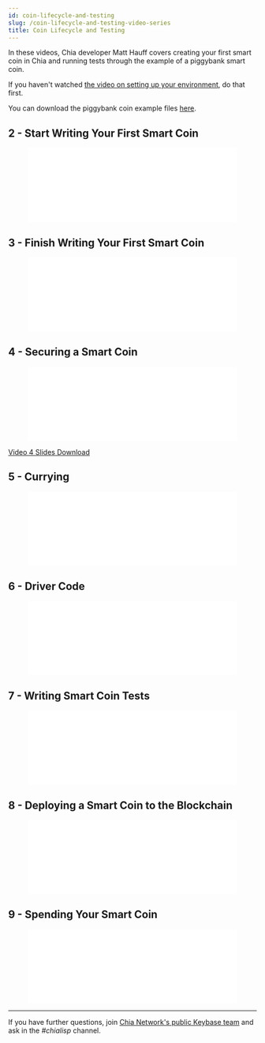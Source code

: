 ```yaml
---
id: coin-lifecycle-and-testing
slug: /coin-lifecycle-and-testing-video-series
title: Coin Lifecycle and Testing
---
```


In these videos, Chia developer Matt Hauff covers creating your first smart coin in Chia and running tests through the example of a piggybank smart coin.

If you haven't watched [the video on setting up your environment](/docs/tutorials/tools_and_setup), do that first.

You can download the piggybank coin example files [here](/files/Piggybank_Example.zip).

## 2 - Start Writing Your First Smart Coin

<figure class="video-container">
<iframe src="//www.youtube.com/embed/v1o7fRHGPpM" frameborder="0" allowfullscreen webkitallowfullscreen mozallowfullscreen width="100%"></iframe>
</figure>

## 3 - Finish Writing Your First Smart Coin

<figure class="video-container">
<iframe src="//www.youtube.com/embed/q1ZsTWRKd8A" frameborder="0" allowfullscreen webkitallowfullscreen mozallowfullscreen width="100%"></iframe>
</figure>

## 4 - Securing a Smart Coin

<figure class="video-container">
<iframe src="//www.youtube.com/embed/_SBGfMZhRd8" frameborder="0" allowfullscreen webkitallowfullscreen mozallowfullscreen width="100%"></iframe>
</figure>
<a href="/files/tutorials/4-Securing_a_Smart_Coin_Slides-Chialisp.pdf" download>Video 4 Slides Download</a>

## 5 - Currying

<figure class="video-container">
<iframe src="//www.youtube.com/embed/xuXNc3vIDMI" frameborder="0" allowfullscreen webkitallowfullscreen mozallowfullscreen width="100%"></iframe>
</figure>

## 6 - Driver Code

<figure class="video-container">
<iframe src="//www.youtube.com/embed/dGohmAc658c" frameborder="0" allowfullscreen webkitallowfullscreen mozallowfullscreen width="100%"></iframe>
</figure>

## 7 - Writing Smart Coin Tests

<figure class="video-container">
<iframe src="//www.youtube.com/embed/9tvcZrknc7I" frameborder="0" allowfullscreen webkitallowfullscreen mozallowfullscreen width="100%"></iframe>
</figure>

## 8 - Deploying a Smart Coin to the Blockchain

<figure class="video-container">
<iframe src="//www.youtube.com/embed/Y_p9qF2XLks" frameborder="0" allowfullscreen webkitallowfullscreen mozallowfullscreen width="100%"></iframe>
</figure>

## 9 - Spending Your Smart Coin

<figure class="video-container">
<iframe src="//www.youtube.com/embed/KGC5zACBjkY" frameborder="0" allowfullscreen webkitallowfullscreen mozallowfullscreen width="100%"></iframe>
</figure>

---

If you have further questions, join [Chia Network's public Keybase team](https://keybase.io/team/chia_network.public) and ask in the _#chialisp_ channel.
